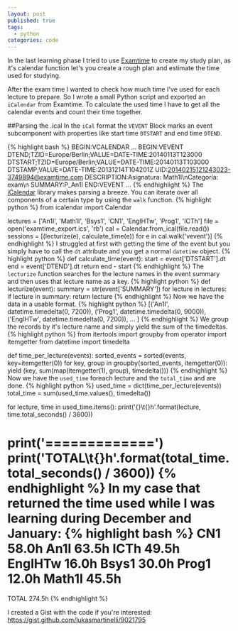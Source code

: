 ```yaml
---
layout: post
published: true
tags: 
  - python
categories: code
---
```


In the last learning phase I tried to use [Examtime](https://www.examtime.com/) to create my study plan, as it's calendar function let's you create a rough plan and estimate the time used for studying.

After the exam time I wanted to check how much time I've used for each lecture to prepare. So I wrote a small Python script and exported an `iCalendar` from Examtime.
To calculate the used time I have to get all the calendar events and count their time together.

##Parsing the .ical
In the `iCal` format the `VEVENT` Block marks an event subcomponent with properties like start time `DTSTART` and end time `DTEND`.

{% highlight bash %}
BEGIN:VCALENDAR
...
BEGIN:VEVENT
DTEND;TZID=Europe/Berlin;VALUE=DATE-TIME:20140113T123000
DTSTART;TZID=Europe/Berlin;VALUE=DATE-TIME:20140113T103000
DTSTAMP;VALUE=DATE-TIME:20131214T104201Z
UID:20140215121243023-3749894@examtime.com
DESCRIPTION:Asignatura: Math1I\nCategoría: exam\n
SUMMARY:P_An1I
END:VEVENT
...
{% endhighlight %}
The [iCalendar](http://icalendar.readthedocs.org/en/latest/) library makes parsing a breeze. You can iterate over all components of a certain type by using the `walk` function.
{% highlight python %}
from icalendar import Calendar


lectures = ['An1I', 'Math1I', 'Bsys1', 'CN1', 'EnglHTw', 'Prog1', 'ICTh']
file = open('examtime_export.ics', 'rb')
cal = Calendar.from_ical(file.read())
sessions = [(lecturize(e), calculate_time(e)) for e in cal.walk('vevent')]
{% endhighlight %}
I struggled at first with getting the time of the event but you simply have to call  the `dt` attribute and you get a normal `datetime` object.
{% highlight python %}
def calculate_time(event):
    start = event['DTSTART'].dt
    end = event['DTEND'].dt
    return end - start
{% endhighlight %}
The `lecturize` function searches for the lecture names in the event summary and then uses that lecture name as a key.
{% highlight python %}
def lecturize(event):
    summary = str(event['SUMMARY'])
    for lecture in lectures:
        if lecture in summary:
            return lecture
{% endhighlight %}
Now we have the data in a usable format.
{% highlight python %}
[('An1I', datetime.timedelta(0, 7200)),
 ('Prog1', datetime.timedelta(0, 9000)),
 ('EnglHTw', datetime.timedelta(0, 7200)),
 ...
]
{% endhighlight %}
We group the records by it's lecture name and simply yield the sum of the timedeltas.
{% highlight python %}
from itertools import groupby
from operator import itemgetter
from datetime import timedelta

def time_per_lecture(events):
    sorted_events = sorted(events, key=itemgetter(0))
    for key, group in groupby(sorted_events, itemgetter(0)):
        yield (key, sum(map(itemgetter(1), group), timedelta()))
{% endhighlight %}
Now we have the `used_time` foreach lecture and the `total_time` and are done.
{% highlight python %}
used_time = dict(time_per_lecture(events))
total_time = sum(used_time.values(), timedelta())

for lecture, time in used_time.items():
    print('{}\t{}h'.format(lecture, time.total_seconds() / 3600))

print('=============')
print('TOTAL\t{}h'.format(total_time.total_seconds() / 3600))
{% endhighlight %}
In my case that returned the time used while I was learning during December and January:
{% highlight bash %}
CN1	58.0h
An1I	63.5h
ICTh	49.5h
EnglHTw	16.0h
Bsys1	30.0h
Prog1	12.0h
Math1I	45.5h
=============
TOTAL	274.5h
{% endhighlight %}

I created a Gist with the code if you're interested:
https://gist.github.com/lukasmartinelli/9021795
